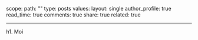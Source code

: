 scope:
    path: ""
    type: posts
values:
    layout: single
    author_profile: true
    read_time: true
    comments: true
    share: true
    related: true

---

h1. Moi